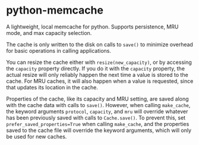 # python-memcache
A  lightweight, local memcache for python. Supports persistence, MRU mode, and max capacity selection.

The cache is only written to the disk on calls to `save()` to minimize overhead for basic operations in calling applications.

You can resize the cache either with `resize(new_capacity)`, or by accessing the `capacity` property directly.
If you do it with the `capacity` property, the actual resize will only reliably happen the next time a value is stored to the cache. 
For MRU caches, it will also happen when a value is requested, since that updates its location in the cache.

Properties of the cache, like its capacity and MRU setting, are saved along with the cache data with calls to `save()`. 
However, when calling `make_cache`, the keyword arguments `protocol`, `capacity`, and `mru` will override whatever has been previously saved with calls to `Cache.save()`.
To prevent this, set `prefer_saved_properties=True` when calling `make_cache`, and the properties saved to the cache file will override the keyword arguments, which will only be used for new caches.
